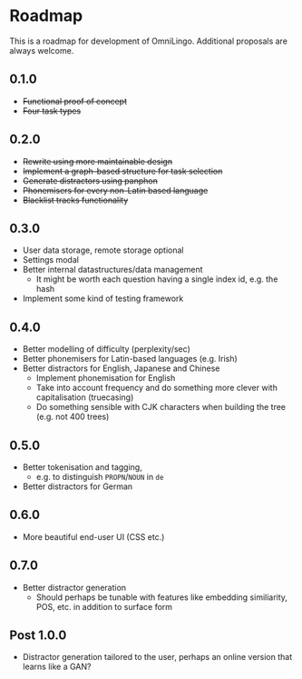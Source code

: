 # Roadmap

This is a roadmap for development of OmniLingo. Additional proposals are always welcome. 

## 0.1.0

* ~~Functional proof of concept~~
* ~~Four task types~~

## 0.2.0 

* ~~Rewrite using more maintainable design~~
* ~~Implement a graph-based structure for task selection~~
* ~~Generate distractors using panphon~~
* ~~Phonemisers for every non-Latin based language~~
* ~~Blacklist tracks functionality~~

## 0.3.0

* User data storage, remote storage optional
* Settings modal
* Better internal datastructures/data management
  * It might be worth each question having a single index id, e.g. the hash
* Implement some kind of testing framework

## 0.4.0

* Better modelling of difficulty (perplexity/sec)
* Better phonemisers for Latin-based languages (e.g. Irish)
* Better distractors for English, Japanese and Chinese
  * Implement phonemisation for English
  * Take into account frequency and do something more clever with capitalisation (truecasing)
  * Do something sensible with CJK characters when building the tree (e.g. not 400 trees) 

## 0.5.0

* Better tokenisation and tagging, 
  * e.g. to distinguish `PROPN`/`NOUN` in `de`
* Better distractors for German

## 0.6.0

* More beautiful end-user UI (CSS etc.)

## 0.7.0 

* Better distractor generation
  * Should perhaps be tunable with features like embedding similiarity, POS, etc. in addition to surface form

## Post 1.0.0

* Distractor generation tailored to the user, perhaps an online version that learns like a GAN?
